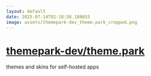 ```yaml
---
layout: default
date: 2025-07-14T02:18:58.188655
image: assets/themepark-dev_theme.park_cropped.png
---
```


# [themepark-dev/theme.park](https://github.com/themepark-dev/theme.park)

themes and skins for self-hosted apps
